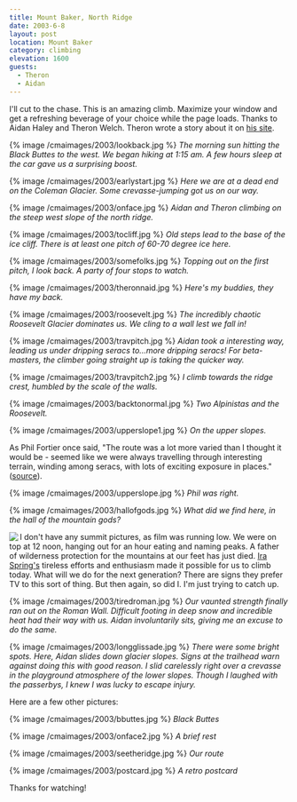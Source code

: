 ```yaml
---
title: Mount Baker, North Ridge
date: 2003-6-8
layout: post
location: Mount Baker
category: climbing
elevation: 1600
guests:
  - Theron
  - Aidan
---
```


I'll cut to the chase. This is an amazing climb. Maximize your window and
get a refreshing beverage of your choice while the page loads. Thanks to
Aidan Haley and Theron Welch. Theron wrote a story about it on
<a href="https://www.theronwelch.com/mountains/pnw/north/baker/index.htm">his site</a>.



{% image /cmaimages/2003/lookback.jpg %}
<i>The morning sun hitting the Black Buttes to the west. We began hiking at 1:15 am. A few hours sleep at the car gave us a surprising boost.</i>

{% image /cmaimages/2003/earlystart.jpg %}
<i>Here we are at a dead end on the Coleman Glacier. Some crevasse-jumping got us on our way.</i>

{% image /cmaimages/2003/onface.jpg %}
<i>Aidan and Theron climbing on the steep west slope of the north ridge.</i>

{% image /cmaimages/2003/tocliff.jpg %}
<i>Old steps lead to the base of the ice cliff. There is at least one pitch of 60-70 degree ice here.</i>

{% image /cmaimages/2003/somefolks.jpg %}
<i>Topping out on the first pitch, I look back. A party of four stops to watch.</i>

{% image /cmaimages/2003/theronnaid.jpg %}
<i>Here's my buddies, they have my back.</i>

{% image /cmaimages/2003/roosevelt.jpg %}
<i>The incredibly chaotic Roosevelt Glacier dominates us. We cling to a wall lest we fall in!</i>

{% image /cmaimages/2003/travpitch.jpg %}
<i>Aidan took a interesting way, leading us under dripping seracs to...more dripping seracs! For beta-masters, the climber going straight up is taking the quicker way.</i>

{% image /cmaimages/2003/travpitch2.jpg %}
<i>I climb towards the ridge crest, humbled by the scale of the walls.</i>

{% image /cmaimages/2003/backtonormal.jpg %}
<i>Two Alpinistas and the Roosevelt.</i>

{% image /cmaimages/2003/upperslope1.jpg %}
<i>On the upper slopes.</i>



As Phil Fortier once said, "The route was a lot more varied than I 
thought it would be - seemed like we were always travelling through 
interesting terrain, winding among seracs, with lots of exciting exposure 
in places." 
(<a href="https://www.mtnphil.com/NorthRidge2/NorthRidge2.html">source</a>).


{% image /cmaimages/2003/upperslope.jpg %}
<i>Phil was right.</i>

{% image /cmaimages/2003/hallofgods.jpg %}
<i>What did we find here, in the hall of the mountain gods?</i>



<img src="/cmaimages/2003/celticcross2.gif" align=left>
I don't have any summit pictures, 
as film was running low. We were on top at 12 noon,
hanging out for an hour eating and naming peaks. A father of
wilderness protection for the mountains at our feet has just died.
<a href="https://seattlepi.nwsource.com/local/116037_spring05.shtml">
Ira Spring's</a> tireless efforts and enthusiasm made it possible for us to climb
today. What will we do for the next generation? There are signs they prefer
TV to this sort of thing. But then again, so did I. I'm just trying to catch up.


{% image /cmaimages/2003/tiredroman.jpg %}
<i>Our vaunted strength finally ran out on the Roman Wall. Difficult footing in deep snow and incredible heat had their way with us. Aidan involuntarily sits, giving me an excuse to do the same.</i>

{% image /cmaimages/2003/longglissade.jpg %}
<i>There were some bright spots. Here, Aidan slides down glacier slopes. Signs at the trailhead warn against doing this with good reason. I slid carelessly right over a crevasse in the playground atmosphere of the lower slopes. Though I laughed with the passerbys, I knew I was lucky to escape injury.</i>



Here are a few other pictures: 


{% image /cmaimages/2003/bbuttes.jpg %}
<i>Black Buttes</i>

{% image /cmaimages/2003/onface2.jpg %}
<i>A brief rest</i>

{% image /cmaimages/2003/seetheridge.jpg %}
<i>Our route</i>

{% image /cmaimages/2003/postcard.jpg %}
<i>A retro postcard</i>




Thanks for watching!


